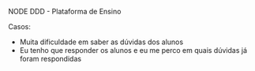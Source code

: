 NODE DDD - Plataforma de Ensino

Casos:
- Muita dificuldade em saber as dúvidas dos alunos
- Eu tenho que responder os alunos e eu me perco em quais dúvidas já foram respondidas